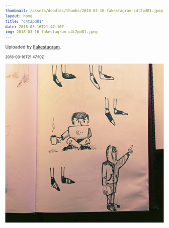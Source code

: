 ```yaml
---
thumbnail: /assets/doodles/thumbs/2018-03-16-fakestagram-c4t2pd81.jpeg
layout: home
title: "c4t2pd81"
date: 2018-03-16T21:47:10Z
img: 2018-03-16-fakestagram-c4t2pd81.jpeg
---
```


Uploaded by [Fakestagram](https://github.com/opyate/fakestagram).

<small>2018-03-16T21:47:10Z</small>

![Uploaded by Fakestagram](/assets/doodles/original/2018-03-16-fakestagram-c4t2pd81.jpeg)
